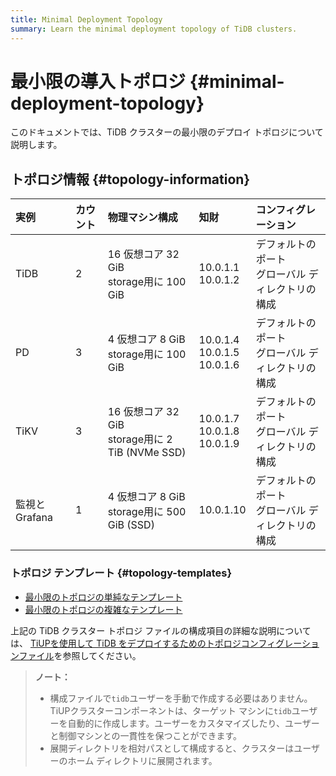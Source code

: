 ```yaml
---
title: Minimal Deployment Topology
summary: Learn the minimal deployment topology of TiDB clusters.
---
```


# 最小限の導入トポロジ {#minimal-deployment-topology}

このドキュメントでは、TiDB クラスターの最小限のデプロイ トポロジについて説明します。

## トポロジ情報 {#topology-information}

| 実例         | カウント | 物理マシン構成                                       | 知財                                   | コンフィグレーション                    |
| :--------- | :--- | :-------------------------------------------- | :----------------------------------- | :---------------------------- |
| TiDB       | 2    | 16 仮想コア 32 GiB<br/>storage用に 100 GiB          | 10.0.1.1<br/> 10.0.1.2               | デフォルトのポート<br/>グローバル ディレクトリの構成 |
| PD         | 3    | 4 仮想コア 8 GiB<br/>storage用に 100 GiB            | 10.0.1.4<br/> 10.0.1.5<br/> 10.0.1.6 | デフォルトのポート<br/>グローバル ディレクトリの構成 |
| TiKV       | 3    | 16 仮想コア 32 GiB<br/>storage用に 2 TiB (NVMe SSD) | 10.0.1.7<br/> 10.0.1.8<br/> 10.0.1.9 | デフォルトのポート<br/>グローバル ディレクトリの構成 |
| 監視とGrafana | 1    | 4 仮想コア 8 GiB<br/>storage用に 500 GiB (SSD)      | 10.0.1.10                            | デフォルトのポート<br/>グローバル ディレクトリの構成 |

### トポロジ テンプレート {#topology-templates}

-   [最小限のトポロジの単純なテンプレート](https://github.com/pingcap/docs/blob/master/config-templates/simple-mini.yaml)
-   [最小限のトポロジの複雑なテンプレート](https://github.com/pingcap/docs/blob/master/config-templates/complex-mini.yaml)

上記の TiDB クラスター トポロジ ファイルの構成項目の詳細な説明については、 [TiUPを使用して TiDB をデプロイするためのトポロジコンフィグレーションファイル](/tiup/tiup-cluster-topology-reference.md)を参照してください。

> **ノート：**
>
> -   構成ファイルで`tidb`ユーザーを手動で作成する必要はありません。 TiUPクラスターコンポーネントは、ターゲット マシンに`tidb`ユーザーを自動的に作成します。ユーザーをカスタマイズしたり、ユーザーと制御マシンとの一貫性を保つことができます。
> -   展開ディレクトリを相対パスとして構成すると、クラスターはユーザーのホーム ディレクトリに展開されます。
